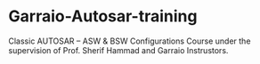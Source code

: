 # Garraio-Autosar-training
Classic AUTOSAR – ASW & BSW Configurations Course under the supervision of Prof. Sherif Hammad and Garraio Instrustors.
